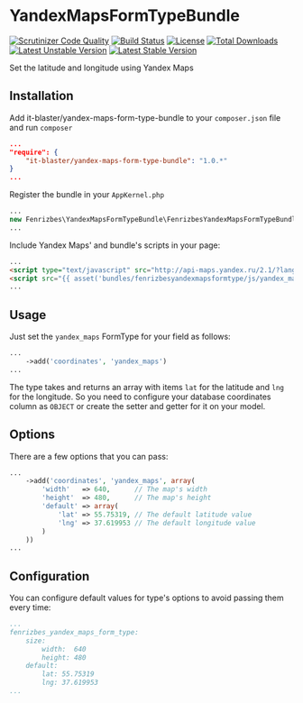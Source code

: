 # YandexMapsFormTypeBundle

[![Scrutinizer Code Quality](https://scrutinizer-ci.com/g/it-blaster/yandex-maps-form-type-bundle/badges/quality-score.png?b=master)](https://scrutinizer-ci.com/g/it-blaster/yandex-maps-form-type-bundle/?branch=master)
[![Build Status](https://scrutinizer-ci.com/g/it-blaster/yandex-maps-form-type-bundle/badges/build.png?b=master)](https://scrutinizer-ci.com/g/it-blaster/yandex-maps-form-type-bundle/build-status/master)
[![License](https://poser.pugx.org/it-blaster/yandex-maps-form-type-bundle/license.svg)](https://packagist.org/packages/it-blaster/yandex-maps-form-type-bundle)
[![Total Downloads](https://poser.pugx.org/it-blaster/yandex-maps-form-type-bundle/downloads)](https://packagist.org/packages/it-blaster/yandex-maps-form-type-bundle)
[![Latest Unstable Version](https://poser.pugx.org/it-blaster/yandex-maps-form-type-bundle/v/unstable.svg)](https://packagist.org/packages/it-blaster/yandex-maps-form-type-bundle)
[![Latest Stable Version](https://poser.pugx.org/it-blaster/yandex-maps-form-type-bundle/v/stable.svg)](https://packagist.org/packages/it-blaster/yandex-maps-form-type-bundle)

Set the latitude and longitude using Yandex Maps

## Installation

Add it-blaster/yandex-maps-form-type-bundle to your `composer.json` file and run `composer`

```json
...
"require": {
    "it-blaster/yandex-maps-form-type-bundle": "1.0.*"
}
...
```

Register the bundle in your `AppKernel.php`

```php
...
new Fenrizbes\YandexMapsFormTypeBundle\FenrizbesYandexMapsFormTypeBundle(),
...
```

Include Yandex Maps' and bundle's scripts in your page:

```html
...
<script type="text/javascript" src="http://api-maps.yandex.ru/2.1/?lang=ru_RU"></script>
<script src="{{ asset('bundles/fenrizbesyandexmapsformtype/js/yandex_maps_widget.js') }}"></script>
...
```

## Usage

Just set the `yandex_maps` FormType for your field as follows:

```php
...
    ->add('coordinates', 'yandex_maps')
...
```

The type takes and returns an array with items `lat` for the latitude and `lng` for the longitude. So you need to
configure your database coordinates column as `OBJECT` or create the setter and getter for it on your model.

## Options

There are a few options that you can pass:

```php
...
    ->add('coordinates', 'yandex_maps', array(
        'width'   => 640,      // The map's width
        'height'  => 480,      // The map's height
        'default' => array(
            'lat' => 55.75319, // The default latitude value
            'lng' => 37.619953 // The default longitude value
        )
    ))
...
```

## Configuration

You can configure default values for type's options to avoid passing them every time:

```yml
...
fenrizbes_yandex_maps_form_type:
    size:
        width:  640
        height: 480
    default:
        lat: 55.75319
        lng: 37.619953
...
```
